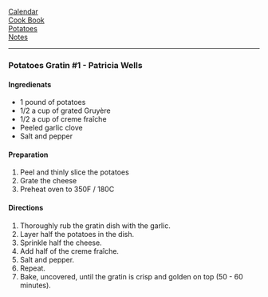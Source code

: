 [Calendar](https://github.com/vmsmith/EDT/blob/master/calendar.md)   
[Cook Book](https://github.com/vmsmith/CookBook/blob/master/README.md)   
[Potatoes](https://github.com/vmsmith/CookBook/blob/master/potatoes.md)   
[Notes](https://github.com/vmsmith/CookBook/blob/master/notes.md)   

-----    

### Potatoes Gratin #1 - Patricia Wells  

#### Ingredienats    
* 1 pound of potatoes    
* 1/2 a cup of grated Gruyère   
* 1/2 a cup of creme fraîche   
* Peeled garlic clove   
* Salt and pepper

#### Preparation   
1. Peel and thinly slice the potatoes
2. Grate the cheese
3. Preheat oven to 350F / 180C   

#### Directions  
1. Thoroughly rub the gratin dish with the garlic.   
2. Layer half the potatoes in the dish.
3. Sprinkle half the cheese.
4. Add half of the creme fraîche.
5. Salt and pepper.
6. Repeat.
7. Bake, uncovered, until the gratin is crisp and golden on top (50 - 60 minutes).   
